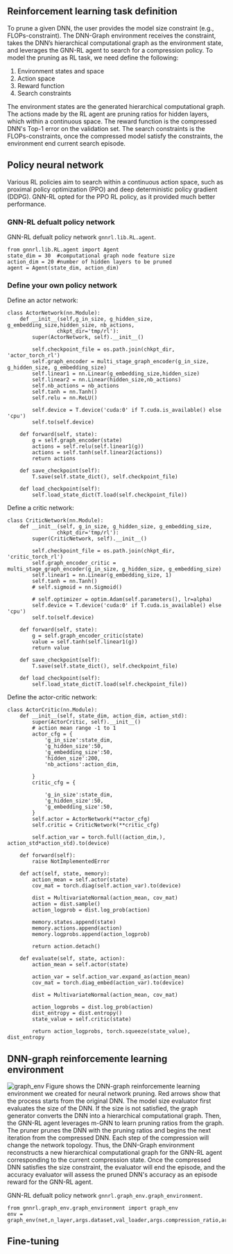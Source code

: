 


## Reinforcement learning task definition
To prune a given DNN, the user provides the model size constraint (e.g., FLOPs-constraint). The DNN-Graph environment receives the constraint, takes the DNN’s hierarchical computational graph as the environment state, and leverages the GNN-RL agent to search for a compression policy.
To model the pruning as RL task, we need define the following:

1. Environment states and space
2. Action space
3. Reward function
4. Search constraints

The environment states are the generated hierarchical computational graph. The actions made by the RL agent are pruning ratios for hidden layers, which within a continuous space. The reward function is the compressed DNN's Top-1 error on the validation set. The search constraints is the FLOPs-constraints, once the compressed model satisfy the constraints, the environment end current search episode.


## Policy neural network
Various RL policies aim to search within a continuous action space, such as proximal policy optimization (PPO) and deep deterministic policy gradient (DDPG). GNN-RL opted for the PPO RL policy, as it provided much better performance.
### GNN-RL defualt policy network
GNN-RL defualt policy network ```gnnrl.lib.RL.agent```.

    from gnnrl.lib.RL.agent import Agent
    state_dim = 30  #computational graph node feature size 
    action_dim = 20 #number of hidden layers to be pruned
    agent = Agent(state_dim, action_dim)

### Define your own policy network

Define an actor network:

    class ActorNetwork(nn.Module):
        def __init__(self,g_in_size, g_hidden_size, g_embedding_size,hidden_size, nb_actions,
                    chkpt_dir='tmp/rl'):
            super(ActorNetwork, self).__init__()

            self.checkpoint_file = os.path.join(chkpt_dir, 'actor_torch_rl')
            self.graph_encoder = multi_stage_graph_encoder(g_in_size, g_hidden_size, g_embedding_size)
            self.linear1 = nn.Linear(g_embedding_size,hidden_size)
            self.linear2 = nn.Linear(hidden_size,nb_actions)
            self.nb_actions = nb_actions
            self.tanh = nn.Tanh()
            self.relu = nn.ReLU()

            self.device = T.device('cuda:0' if T.cuda.is_available() else 'cpu')
            self.to(self.device)

        def forward(self, state):
            g = self.graph_encoder(state)
            actions = self.relu(self.linear1(g))
            actions = self.tanh(self.linear2(actions))
            return actions

        def save_checkpoint(self):
            T.save(self.state_dict(), self.checkpoint_file)

        def load_checkpoint(self):
            self.load_state_dict(T.load(self.checkpoint_file))

Define a critic network:

    class CriticNetwork(nn.Module):
        def __init__(self, g_in_size, g_hidden_size, g_embedding_size,
                    chkpt_dir='tmp/rl'):
            super(CriticNetwork, self).__init__()

            self.checkpoint_file = os.path.join(chkpt_dir, 'critic_torch_rl')
            self.graph_encoder_critic = multi_stage_graph_encoder(g_in_size, g_hidden_size, g_embedding_size)
            self.linear1 = nn.Linear(g_embedding_size, 1)
            self.tanh = nn.Tanh()
            # self.sigmoid = nn.Sigmoid()

            # self.optimizer = optim.Adam(self.parameters(), lr=alpha)
            self.device = T.device('cuda:0' if T.cuda.is_available() else 'cpu')
            self.to(self.device)

        def forward(self, state):
            g = self.graph_encoder_critic(state)
            value = self.tanh(self.linear1(g))
            return value

        def save_checkpoint(self):
            T.save(self.state_dict(), self.checkpoint_file)

        def load_checkpoint(self):
            self.load_state_dict(T.load(self.checkpoint_file))

Define the actor-critic network:

    class ActorCritic(nn.Module):
        def __init__(self, state_dim, action_dim, action_std):
            super(ActorCritic, self).__init__()
            # action mean range -1 to 1
            actor_cfg = {
                'g_in_size':state_dim,
                'g_hidden_size':50,
                'g_embedding_size':50,
                'hidden_size':200,
                'nb_actions':action_dim,

            }
            critic_cfg = {

                'g_in_size':state_dim,
                'g_hidden_size':50,
                'g_embedding_size':50,
            }
            self.actor = ActorNetwork(**actor_cfg)
            self.critic = CriticNetwork(**critic_cfg)

            self.action_var = torch.full((action_dim,), action_std*action_std).to(device)
            
        def forward(self):
            raise NotImplementedError
        
        def act(self, state, memory):
            action_mean = self.actor(state)
            cov_mat = torch.diag(self.action_var).to(device)
            
            dist = MultivariateNormal(action_mean, cov_mat)
            action = dist.sample()
            action_logprob = dist.log_prob(action)
            
            memory.states.append(state)
            memory.actions.append(action)
            memory.logprobs.append(action_logprob)
            
            return action.detach()
        
        def evaluate(self, state, action):   
            action_mean = self.actor(state)
            
            action_var = self.action_var.expand_as(action_mean)
            cov_mat = torch.diag_embed(action_var).to(device)
            
            dist = MultivariateNormal(action_mean, cov_mat)
            
            action_logprobs = dist.log_prob(action)
            dist_entropy = dist.entropy()
            state_value = self.critic(state)
            
            return action_logprobs, torch.squeeze(state_value), dist_entropy


## DNN-graph reinforcemente learning environment 
![graph_env](../images/graph_env.png)
Figure shows the DNN-graph reinforcemente learning environment we created for neural network pruning. 
Red arrows show that the process starts from the original DNN. The model size evaluator first evaluates the size of the DNN. If the size is not satisfied, the graph generator converts the DNN into a hierarchical computational graph. Then, the GNN-RL agent leverages m-GNN to learn pruning ratios from the graph. The pruner prunes the DNN with the pruning ratios and begins the next iteration from the compressed DNN. 
Each step of the compression will change the network topology. Thus, the DNN-Graph environment reconstructs a new hierarchical computational graph for the GNN-RL agent corresponding to the current compression state.
Once the compressed DNN satisfies the size constraint, the evaluator will end the episode, and the accuracy evaluator will assess the pruned DNN's accuracy as an episode reward for the GNN-RL agent.

GNN-RL defualt policy network ```gnnrl.graph_env.graph_environment```.

    from gnnrl.graph_env.graph_environment import graph_env
    env = graph_env(net,n_layer,args.dataset,val_loader,args.compression_ratio,args.g_in_size,args.log_dir,input_x,device,args)

## Fine-tuning